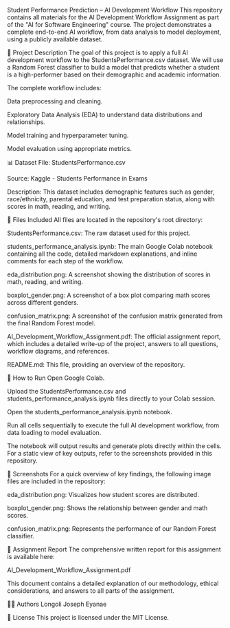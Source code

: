 Student Performance Prediction – AI Development Workflow
This repository contains all materials for the AI Development Workflow Assignment as part of the "AI for Software Engineering" course. The project demonstrates a complete end-to-end AI workflow, from data analysis to model deployment, using a publicly available dataset.

📝 Project Description
The goal of this project is to apply a full AI development workflow to the StudentsPerformance.csv dataset. We will use a Random Forest classifier to build a model that predicts whether a student is a high-performer based on their demographic and academic information.

The complete workflow includes:

Data preprocessing and cleaning.

Exploratory Data Analysis (EDA) to understand data distributions and relationships.

Model training and hyperparameter tuning.

Model evaluation using appropriate metrics.

📊 Dataset
File: StudentsPerformance.csv

Source: Kaggle - Students Performance in Exams

Description: This dataset includes demographic features such as gender, race/ethnicity, parental education, and test preparation status, along with scores in math, reading, and writing.

📁 Files Included
All files are located in the repository's root directory:

StudentsPerformance.csv: The raw dataset used for this project.

students_performance_analysis.ipynb: The main Google Colab notebook containing all the code, detailed markdown explanations, and inline comments for each step of the workflow.

eda_distribution.png: A screenshot showing the distribution of scores in math, reading, and writing.

boxplot_gender.png: A screenshot of a box plot comparing math scores across different genders.

confusion_matrix.png: A screenshot of the confusion matrix generated from the final Random Forest model.

AI_Development_Workflow_Assignment.pdf: The official assignment report, which includes a detailed write-up of the project, answers to all questions, workflow diagrams, and references.

README.md: This file, providing an overview of the repository.

🚀 How to Run
Open Google Colab.

Upload the StudentsPerformance.csv and students_performance_analysis.ipynb files directly to your Colab session.

Open the students_performance_analysis.ipynb notebook.

Run all cells sequentially to execute the full AI development workflow, from data loading to model evaluation.

The notebook will output results and generate plots directly within the cells. For a static view of key outputs, refer to the screenshots provided in this repository.

📸 Screenshots
For a quick overview of key findings, the following image files are included in the repository:

eda_distribution.png: Visualizes how student scores are distributed.

boxplot_gender.png: Shows the relationship between gender and math scores.

confusion_matrix.png: Represents the performance of our Random Forest classifier.

📄 Assignment Report
The comprehensive written report for this assignment is available here:

AI_Development_Workflow_Assignment.pdf

This document contains a detailed explanation of our methodology, ethical considerations, and answers to all parts of the assignment.

👨‍💻 Authors
Longoli Joseph Eyanae

📜 License
This project is licensed under the MIT License.

